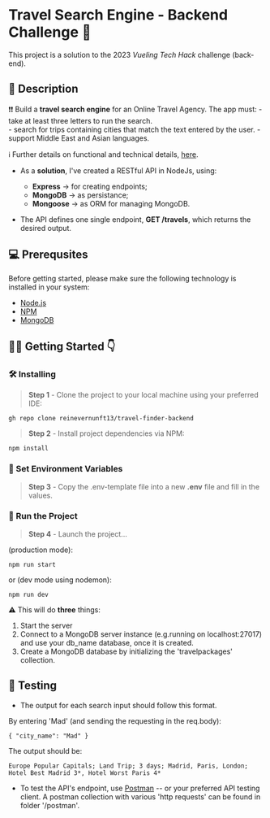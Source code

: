 # Travel Search Engine - Backend Challenge 🛫

This project is a solution to the 2023 *Vueling Tech Hack* challenge (back-end).
## 📓 Description

❗❗ Build a **travel search engine** for an Online Travel Agency. The app must: 
    - take at least three letters to run the search.   
    - search for trips containing cities that match the text entered by the user.
    - support Middle East and Asian languages.

ℹ️ Further details on functional and technical details, [here](https://nuwe.io/dev/competitions/vueling-tech-hack/travel-search-backend-challenge).

- As a **solution**, I've created a RESTful API in NodeJs, using:

    - **Express** -> for creating endpoints;
    - **MongoDB** -> as persistance;
    - **Mongoose** -> as ORM for managing MongoDB.

- The API defines one single endpoint, **GET /travels**, which returns the desired output. 

## 💻 Prerequsites

Before getting started, please make sure the following technology is installed in your system:

- [Node.js](https://nodejs.org/en/download/) 
- [NPM](https://www.npmjs.com/) 
- [MongoDB](https://www.mongodb.com/docs/manual/administration/install-community/)

## 👩‍💻 Getting Started 👇  
### 🛠️ Installing

> **Step 1** - Clone the project to your local machine using your preferred IDE:

```
gh repo clone reinevernunft13/travel-finder-backend

```

> **Step 2** - Install project dependencies via NPM:

```
npm install
```

### 🔐 Set Environment Variables 

> **Step 3** - Copy the .env-template file into a new **.env** file and fill in the values. 

### 🚀 Run the Project

> **Step 4** - Launch the project...

(production mode):
````
npm run start
````
or (dev mode using nodemon): 
````
npm run dev
````

⚠️ This will do **three** things: 
1. Start the server
2. Connect to a MongoDB server instance (e.g.running on localhost:27017) and use your db_name database, once it is created. 
3. Create a MongoDB database by initializing the 'travelpackages' collection. 
## 🧪 Testing

- The output for each search input should follow this format. 

By entering 'Mad' (and sending the requesting in the req.body):

```
{ "city_name": "Mad" }
````
The output should be:

````
Europe Popular Capitals; Land Trip; 3 days; Madrid, Paris, London; Hotel Best Madrid 3*, Hotel Worst Paris 4*
````


- To test the API's endpoint, use [Postman](https://www.postman.com/) -- or your preferred API testing client. A postman collection with various 'http requests' can be found in folder '/postman'.














